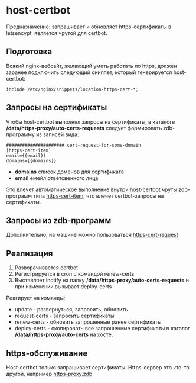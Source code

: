 # host-certbot

Предназначение: запрашивает и обновляет https-сертификаты в letsencypt, является чрутой для certbot.

## Подготовка
Всякий nginx-вебсайт, желающий уметь работать по https, должен заранее подключить следующий сниппет, который генерируется host-certbot:
```
include /etc/nginx/snippets/location-https-cert-*;
```

## Запросы на сертификаты

Чтобы host-certbot выполнял запросы на сертификаты, в каталоге **/data/https-proxy/auto-certs-requests**
следует формировать zdb-программу из записей вида:
```
###################### cert-request-for-some-domain
[https-cert-item]
email={{email}}
domains={{domains}}
```
* **domains** список доменов для сертификата
* **email** емейл ответсвенного лица

Это влечет автоматическое выполнение внутри host-certbot чруты zdb-программ типа [https-cert-item](../https-cert-item.zdb),
что влечет certbot-запросы на сертификаты.

## Запросы из zdb-программ

Дополнительно, на машине можно пользоваться [https-cert-request](../https-cert-request.zdb)

## Реализация

1. Разворачивается certbot
2. Регистрируется в cron с командой renew-certs
3. Выставляет inotify на папку **/data/https-proxy/auto-certs-requests** и при изменении вызывает deploy-certs

Реагирует на команды:
* update - развернуться, запросить, обновить
* request-certs - запросить сертификаты
* renew-certs - обновить запрошенные ранее сертификаты
* deploy-certs - скопировать все запрошенные сертификаты в каталог  **/data/https-proxy/auto-certs** на хосте.

## https-обслуживание

Host-certbot только запрашивает сертификаты. Https-сервер это кто-то другой, например [https-proxy.zdb](../https-proxy.zdb)


